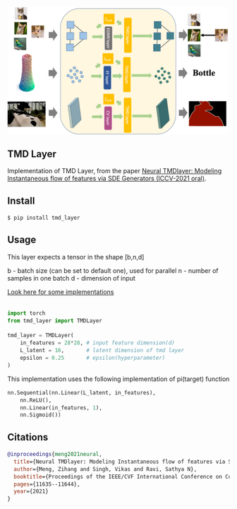 <img src="./overview.png" width="500px"></img>

## TMD Layer

Implementation of TMD Layer, from the paper <a href="https://openaccess.thecvf.com/content/ICCV2021/papers/Meng_Neural_TMDlayer_Modeling_Instantaneous_Flow_of_Features_via_SDE_Generators_ICCV_2021_paper.pdf"> Neural TMDlayer: Modeling Instantaneous flow of features via SDE Generators (ICCV-2021 oral)</a>.

## Install

```bash
$ pip install tmd_layer
```

## Usage

This layer expects a tensor in the shape [b,n,d]

b - batch size (can be set to default one), used for parallel 
n - number of samples in one batch
d - dimension of input

<a href="https://github.com/zihangm/neural-tmd-layer">Look here for some implementations</a>


```python

import torch
from tmd_layer import TMDLayer

tmd_layer = TMDLayer(
    in_features = 28*28, # input feature dimension(d)
    L_latent = 16,       # latent dimension of tmd layer
    epsilon = 0.25       # epsilon(hyperparameter)
)

```

This implementation uses the following implementation of pi(target) function

```python
nn.Sequential(nn.Linear(L_latent, in_features), 
    nn.ReLU(),
    nn.Linear(in_features, 1),
    nn.Sigmoid())
```



## Citations

```bibtex
@inproceedings{meng2021neural,
  title={Neural TMDlayer: Modeling Instantaneous flow of features via SDE Generators},
  author={Meng, Zihang and Singh, Vikas and Ravi, Sathya N},
  booktitle={Proceedings of the IEEE/CVF International Conference on Computer Vision},
  pages={11635--11644},
  year={2021}
}

```
